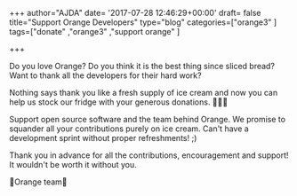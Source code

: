 +++
author="AJDA"
date= '2017-07-28 12:46:29+00:00'
draft= false
title="Support Orange Developers"
type="blog"
categories=["orange3" ]
tags=["donate" ,"orange3" ,"support orange" ]

+++

Do you love Orange? Do you think it is the best thing since sliced bread? Want to thank all the developers for their hard work?

Nothing says thank you like a fresh supply of ice cream and now you can help us stock our fridge with your generous donations. 🍦🍦🍦




Support open source software and the team behind Orange. We promise to squander all your contributions purely on ice cream. Can't have a development sprint without proper refreshments! ;)

Thank you in advance for all the contributions, encouragement and support! It wouldn't be worth it without you.

🍊Orange team🍊
